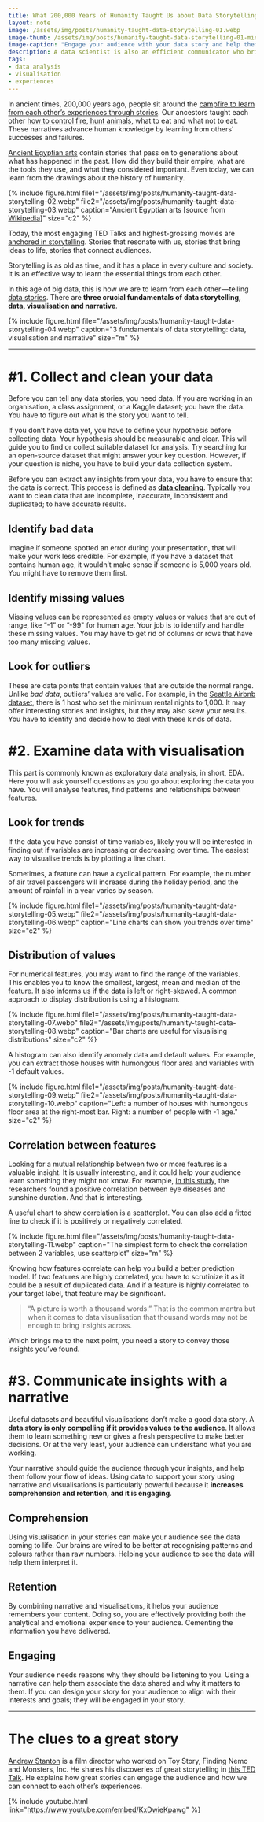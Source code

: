 ```yaml
---
title: What 200,000 Years of Humanity Taught Us about Data Storytelling
layout: note
image: /assets/img/posts/humanity-taught-data-storytelling-01.webp
image-thumb: /assets/img/posts/humanity-taught-data-storytelling-01-mini.webp
image-caption: "Engage your audience with your data story and help them comprehend your insights. Image by [Sasin Tipchai](https://pixabay.com/users/sasint-3639875)"
description: A data scientist is also an efficient communicator who brings data to life.
tags:
- data analysis
- visualisation
- experiences
---
```


In ancient times, 200,000 years ago, people sit around the [campfire to learn from each other’s experiences through stories](https://www.sciencemag.org/news/2014/09/ancient-campfires-led-rise-storytelling). Our ancestors taught each other [how to control fire, hunt animals](https://www.pnas.org/content/111/39/14027), what to eat and what not to eat. These narratives advance human knowledge by learning from others’ successes and failures.

[Ancient Egyptian arts](https://en.wikipedia.org/wiki/Art_of_ancient_Egypt) contain stories that pass on to generations about what has happened in the past. How did they build their empire, what are the tools they use, and what they considered important. Even today, we can learn from the drawings about the history of humanity.

{% include figure.html
  file1="/assets/img/posts/humanity-taught-data-storytelling-02.webp"
  file2="/assets/img/posts/humanity-taught-data-storytelling-03.webp"
  caption="Ancient Egyptian arts [source from [Wikipedia](https://en.wikipedia.org/wiki/Art_of_ancient_Egypt)]"
  size="c2"
%}

Today, the most engaging TED Talks and highest-grossing movies are [anchored in storytelling](https://ideas.ted.com/storytelling-is-a-powerful-communication-tool-heres-how-to-use-it-from-ted/). Stories that resonate with us, stories that bring ideas to life, stories that connect audiences.

Storytelling is as old as time, and it has a place in every culture and society. It is an effective way to learn the essential things from each other.

In this age of big data, this is how we are to learn from each other — telling [data stories](https://hbr.org/2015/10/the-best-data-storytellers-arent-always-the-numbers-people). There are **three crucial fundamentals of data storytelling, data, visualisation and narrative**.

{% include figure.html
  file="/assets/img/posts/humanity-taught-data-storytelling-04.webp"
  caption="3 fundamentals of data storytelling: data, visualisation and narrative"
  size="m"
%}

----------

# #1. Collect and clean your data

Before you can tell any data stories, you need data. If you are working in an organisation, a class assignment, or a Kaggle dataset; you have the data. You have to figure out what is the story you want to tell.

If you don’t have data yet, you have to define your hypothesis before collecting data. Your hypothesis should be measurable and clear. This will guide you to find or collect suitable dataset for analysis. Try searching for an open-source dataset that might answer your key question. However, if your question is niche, you have to build your data collection system.

Before you can extract any insights from your data, you have to ensure that the data is correct. This process is defined as [**data cleaning**](https://jinglescode.github.io/datascience/2020/02/18/data-scientist-dirtiest-job-century/). Typically you want to clean data that are incomplete, inaccurate, inconsistent and duplicated; to have accurate results.

## Identify bad data

Imagine if someone spotted an error during your presentation, that will make your work less credible. For example, if you have a dataset that contains human age, it wouldn’t make sense if someone is 5,000 years old. You might have to remove them first.

## Identify missing values

Missing values can be represented as empty values or values that are out of range, like “-1” or “-99" for human age. Your job is to identify and handle these missing values. You may have to get rid of columns or rows that have too many missing values.

## Look for outliers

These are data points that contain values that are outside the normal range. Unlike _bad data_, outliers’ values are valid. For example, in the [Seattle Airbnb dataset](https://towardsdatascience.com/airbnb-in-seattle-data-analysis-8222207579d7?source=friends_link&sk=110a7b09650f4ba55b0bf75d81ad5863), there is 1 host who set the minimum rental nights to 1,000. It may offer interesting stories and insights, but they may also skew your results. You have to identify and decide how to deal with these kinds of data.

# #2. Examine data with visualisation

This part is commonly known as exploratory data analysis, in short, EDA. Here you will ask yourself questions as you go about exploring the data you have. You will analyse features, find patterns and relationships between features.

## Look for trends

If the data you have consist of time variables, likely you will be interested in finding out if variables are increasing or decreasing over time. The easiest way to visualise trends is by plotting a line chart.

Sometimes, a feature can have a cyclical pattern. For example, the number of air travel passengers will increase during the holiday period, and the amount of rainfall in a year varies by season.

{% include figure.html
  file1="/assets/img/posts/humanity-taught-data-storytelling-05.webp"
  file2="/assets/img/posts/humanity-taught-data-storytelling-06.webp"
  caption="Line charts can show you trends over time"
  size="c2"
%}

## Distribution of values

For numerical features, you may want to find the range of the variables. This enables you to know the smallest, largest, mean and median of the feature. It also informs us if the data is left or right-skewed. A common approach to display distribution is using a histogram.

{% include figure.html
  file1="/assets/img/posts/humanity-taught-data-storytelling-07.webp"
  file2="/assets/img/posts/humanity-taught-data-storytelling-08.webp"
  caption="Bar charts are useful for visualising distributions"
  size="c2"
%}

A histogram can also identify anomaly data and default values. For example, you can extract those houses with humongous floor area and variables with -1 default values.

{% include figure.html
  file1="/assets/img/posts/humanity-taught-data-storytelling-09.webp"
  file2="/assets/img/posts/humanity-taught-data-storytelling-10.webp"
  caption="Left: a number of houses with humongous floor area at the right-most bar. Right: a number of people with -1 age."
  size="c2"
%}

## Correlation between features

Looking for a mutual relationship between two or more features is a valuable insight. It is usually interesting, and it could help your audience learn something they might not know. For example, [in this study](https://www.ncbi.nlm.nih.gov/pmc/articles/PMC5003100/), the researchers found a positive correlation between eye diseases and sunshine duration. And that is interesting.

A useful chart to show correlation is a scatterplot. You can also add a fitted line to check if it is positively or negatively correlated.

{% include figure.html
  file="/assets/img/posts/humanity-taught-data-storytelling-11.webp"
  caption="The simplest form to check the correlation between 2 variables, use scatterplot"
  size="m"
%}

Knowing how features correlate can help you build a better prediction model. If two features are highly correlated, you have to scrutinize it as it could be a result of duplicated data. And if a feature is highly correlated to your target label, that feature may be significant.

> “A picture is worth a thousand words.” That is the common mantra but when it comes to data visualisation that thousand words may not be enough to bring insights across.

Which brings me to the next point, you need a story to convey those insights you’ve found.

# #3. Communicate insights with a narrative

Useful datasets and beautiful visualisations don’t make a good data story. A **data story is only compelling if it provides values to the audience**. It allows them to learn something new or gives a fresh perspective to make better decisions. Or at the very least, your audience can understand what you are working.

Your narrative should guide the audience through your insights, and help them follow your flow of ideas. Using data to support your story using narrative and visualisations is particularly powerful because it **increases comprehension and retention, and it is engaging**.

## Comprehension

Using visualisation in your stories can make your audience see the data coming to life. Our brains are wired to be better at recognising patterns and colours rather than raw numbers. Helping your audience to see the data will help them interpret it.

## Retention

By combining narrative and visualisations, it helps your audience remembers your content. Doing so, you are effectively providing both the analytical and emotional experience to your audience. Cementing the information you have delivered.

## Engaging

Your audience needs reasons why they should be listening to you. Using a narrative can help them associate the data shared and why it matters to them. If you can design your story for your audience to align with their interests and goals; they will be engaged in your story.

----------

# The clues to a great story

[Andrew Stanton](https://en.wikipedia.org/wiki/Andrew_Stanton) is a film director who worked on Toy Story, Finding Nemo and Monsters, Inc. He shares his discoveries of great storytelling in [this TED Talk](https://www.youtube.com/watch?v=KxDwieKpawg). He explains how great stories can engage the audience and how we can connect to each other’s experiences.

{% include youtube.html
  link="https://www.youtube.com/embed/KxDwieKpawg"
%}
